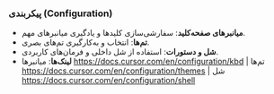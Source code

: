 ### پیکربندی (Configuration)

- **میانبرهای صفحه‌کلید**: سفارشی‌سازی کلیدها و یادگیری میانبرهای مهم.
- **تم‌ها**: انتخاب و به‌کارگیری تم‌های بصری.
- **شل و دستورات**: استفاده از شل داخلی و فرمان‌های کاربردی.
- **لینک‌ها**: میانبرها https://docs.cursor.com/en/configuration/kbd | تم‌ها https://docs.cursor.com/en/configuration/themes | شل https://docs.cursor.com/en/configuration/shell
